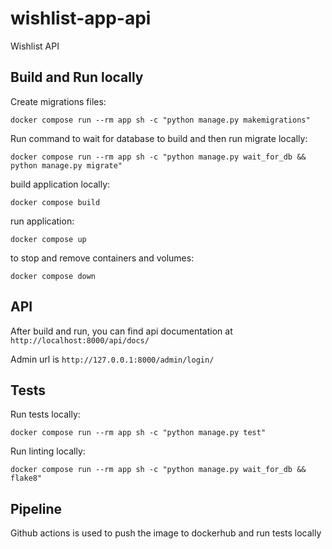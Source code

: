 # wishlist-app-api
Wishlist API


## Build and Run locally

Create migrations files:
```
docker compose run --rm app sh -c "python manage.py makemigrations"
```

Run command to wait for database to build and then run migrate locally:
```
docker compose run --rm app sh -c "python manage.py wait_for_db && python manage.py migrate"
```

build application locally:
```
docker compose build
```

run application:
```
docker compose up
```

to stop and remove containers and volumes:
```
docker compose down
```


## API

After build and run, you can find api documentation at `http://localhost:8000/api/docs/`

Admin url is `http://127.0.0.1:8000/admin/login/`


## Tests

Run tests locally:
```
docker compose run --rm app sh -c "python manage.py test"
```

Run linting locally:
```
docker compose run --rm app sh -c "python manage.py wait_for_db && flake8"
```

## Pipeline

Github actions is used to push the image to dockerhub and run tests locally


